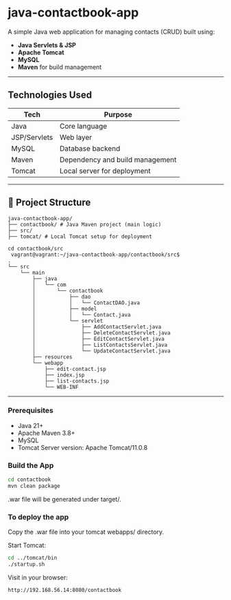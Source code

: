 # java-contactbook-app
A simple Java web application for managing contacts (CRUD) built using:
- **Java Servlets & JSP**
- **Apache Tomcat**
- **MySQL**
- **Maven** for build management
---

## Technologies Used

| Tech         | Purpose                          |
|--------------|----------------------------------|
| Java         | Core language                    |
| JSP/Servlets | Web layer                        |
| MySQL        | Database backend                 |
| Maven        | Dependency and build management |
| Tomcat       | Local server for deployment      |
---

## 📁 Project Structure
```
java-contactbook-app/
├── contactbook/ # Java Maven project (main logic)
├── src/ 
├── tomcat/ # Local Tomcat setup for deployment
```
```
cd contactbook/src
 vagrant@vagrant:~/java-contactbook-app/contactbook/src$
.
└── src
    └── main
        ├── java
        │   └── com
        │       └── contactbook
        │           ├── dao
        │           │   └── ContactDAO.java
        │           ├── model
        │           │   └── Contact.java
        │           └── servlet
        │               ├── AddContactServlet.java
        │               ├── DeleteContactServlet.java
        │               ├── EditContactServlet.java
        │               ├── ListContactsServlet.java
        │               └── UpdateContactServlet.java
        ├── resources
        └── webapp
            ├── edit-contact.jsp
            ├── index.jsp
            ├── list-contacts.jsp
            └── WEB-INF

 ```
---

### Prerequisites
- Java 21+
- Apache Maven 3.8+
- MySQL
- Tomcat Server version: Apache Tomcat/11.0.8

###  Build the App

```bash
cd contactbook
mvn clean package
```
.war file will be generated under target/.

### To deploy the app
Copy the .war file into your tomcat webapps/ directory.

Start Tomcat:
```bash
cd ../tomcat/bin
./startup.sh
```
Visit in your browser:
```bash
http://192.168.56.14:8080/contactbook
```

